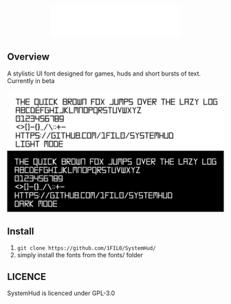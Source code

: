 <p align="center">
  <img src="readme_assets/systemhudbanner.png" alt="My Image" width="300">
</p>

## Overview
A stylistic UI font designed for games, huds and short bursts of text. Currently in beta

![](readme_assets/systemhud-allchars.png)
## Install
1. ```git clone https://github.com/1FIL0/SystemHud/```
2. simply install the fonts from the fonts/ folder

## LICENCE
SystemHud is licenced under GPL-3.0
